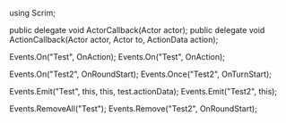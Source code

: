 using Scrim;

public delegate void ActorCallback(Actor actor);
public delegate void ActionCallback(Actor actor, Actor to, ActionData action);

Events<ActionCallback>.On("Test", OnAction);
Events<ActionCallback>.On("Test", OnAction);

Events<ActorCallback>.On("Test2", OnRoundStart);
Events<ActorCallback>.Once("Test2", OnTurnStart);

Events<ActionCallback>.Emit("Test", this, this, test.actionData);
Events<ActorCallback>.Emit("Test2", this);

Events<ActionCallback>.RemoveAll("Test");
Events<ActorCallback>.Remove("Test2", OnRoundStart);
